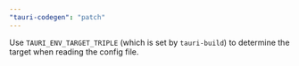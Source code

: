 ```yaml
---
"tauri-codegen": "patch"
---
```


Use `TAURI_ENV_TARGET_TRIPLE` (which is set by `tauri-build`) to determine the target when reading the config file.
